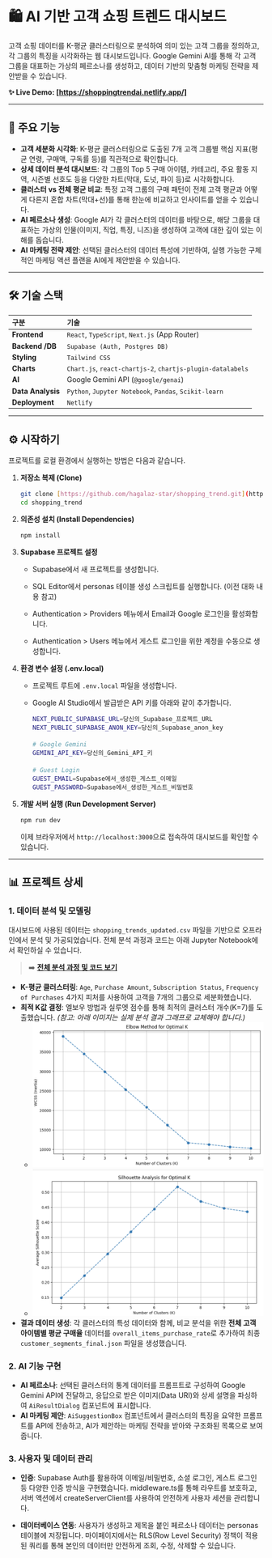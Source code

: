 # 🛍️ AI 기반 고객 쇼핑 트렌드 대시보드

고객 쇼핑 데이터를 K-평균 클러스터링으로 분석하여 의미 있는 고객 그룹을 정의하고, 각 그룹의 특징을 시각화하는 웹 대시보드입니다. Google Gemini AI를 통해 각 고객 그룹을 대표하는 가상의 페르소나를 생성하고, 데이터 기반의 맞춤형 마케팅 전략을 제안받을 수 있습니다.

**✨ Live Demo: [https://shoppingtrendai.netlify.app/]**

---

## 🚀 주요 기능

- **고객 세분화 시각화**: K-평균 클러스터링으로 도출된 7개 고객 그룹별 핵심 지표(평균 연령, 구매액, 구독률 등)를 직관적으로 확인합니다.
- **상세 데이터 분석 대시보드**: 각 그룹의 Top 5 구매 아이템, 카테고리, 주요 활동 지역, 시즌별 선호도 등을 다양한 차트(막대, 도넛, 파이 등)로 시각화합니다.
- **클러스터 vs 전체 평균 비교**: 특정 고객 그룹의 구매 패턴이 전체 고객 평균과 어떻게 다른지 혼합 차트(막대+선)를 통해 한눈에 비교하고 인사이트를 얻을 수 있습니다.
- **AI 페르소나 생성**: Google AI가 각 클러스터의 데이터를 바탕으로, 해당 그룹을 대표하는 가상의 인물(이미지, 직업, 특징, 니즈)을 생성하여 고객에 대한 깊이 있는 이해를 돕습니다.
- **AI 마케팅 전략 제안**: 선택된 클러스터의 데이터 특성에 기반하여, 실행 가능한 구체적인 마케팅 액션 플랜을 AI에게 제안받을 수 있습니다.

---

## 🛠️ 기술 스택

| 구분              | 기술                                                       |
| :---------------- | :--------------------------------------------------------- |
| **Frontend**      | `React`, `TypeScript`, `Next.js` (App Router)              |
| **Backend /DB**   | `Supabase (Auth, Postgres DB)`                             |
| **Styling**       | `Tailwind CSS`                                             |
| **Charts**        | `Chart.js`, `react-chartjs-2`, `chartjs-plugin-datalabels` |
| **AI**            | Google Gemini API (`@google/genai`)                        |
| **Data Analysis** | `Python`, `Jupyter Notebook`, `Pandas`, `Scikit-learn`     |
| **Deployment**    | `Netlify`                                                  |

---

## ⚙️ 시작하기

프로젝트를 로컬 환경에서 실행하는 방법은 다음과 같습니다.

1.  **저장소 복제 (Clone)**

    ```bash
    git clone [https://github.com/hagalaz-star/shopping_trend.git](https://github.com/hagalaz-star/shopping_trend.git)
    cd shopping_trend
    ```

2.  **의존성 설치 (Install Dependencies)**

    ```bash
    npm install
    ```

3.  **Supabase 프로젝트 설정**

    - Supabase에서 새 프로젝트를 생성합니다.

    - SQL Editor에서 personas 테이블 생성 스크립트를 실행합니다. (이전 대화 내용 참고)

    - Authentication > Providers 메뉴에서 Email과 Google 로그인을 활성화합니다.

    - Authentication > Users 메뉴에서 게스트 로그인을 위한 계정을 수동으로 생성합니다.

4.  **환경 변수 설정 (.env.local)**

    - 프로젝트 루트에 `.env.local` 파일을 생성합니다.
    - Google AI Studio에서 발급받은 API 키를 아래와 같이 추가합니다.

      ```bash
      NEXT_PUBLIC_SUPABASE_URL=당신의_Supabase_프로젝트_URL
      NEXT_PUBLIC_SUPABASE_ANON_KEY=당신의_Supabase_anon_key

      # Google Gemini
      GEMINI_API_KEY=당신의_Gemini_API_키

      # Guest Login
      GUEST_EMAIL=Supabase에서_생성한_게스트_이메일
      GUEST_PASSWORD=Supabase에서_생성한_게스트_비밀번호
      ```

5.  **개발 서버 실행 (Run Development Server)**
    ```bash
    npm run dev
    ```
    이제 브라우저에서 `http://localhost:3000`으로 접속하여 대시보드를 확인할 수 있습니다.

---

## 📊 프로젝트 상세

### 1. 데이터 분석 및 모델링

대시보드에 사용된 데이터는 `shopping_trends_updated.csv` 파일을 기반으로 오프라인에서 분석 및 가공되었습니다. 전체 분석 과정과 코드는 아래 Jupyter Notebook에서 확인하실 수 있습니다.

> ➡️ **[전체 분석 과정 및 코드 보기](./notebooks/Shopping_Trends.ipynb)**

- **K-평균 클러스터링**: `Age`, `Purchase Amount`, `Subscription Status`, `Frequency of Purchases` 4가지 피처를 사용하여 고객을 7개의 그룹으로 세분화했습니다.
- **최적 K값 결정**: 엘보우 방법과 실루엣 점수를 통해 최적의 클러스터 개수(K=7)를 도출했습니다.
  _(참고: 아래 이미지는 실제 분석 결과 그래프로 교체해야 합니다.)_
  - ![Elbow Method for Optimal K](./notebooks/images/Elbow.png)
  - ![Silhouette Analysis for Optimal K](./notebooks/images/Silhouette.png)
- **결과 데이터 생성**: 각 클러스터의 특성 데이터와 함께, 비교 분석을 위한 **전체 고객 아이템별 평균 구매율** 데이터를 `overall_items_purchase_rate`로 추가하여 최종 `customer_segments_final.json` 파일을 생성했습니다.

### 2. AI 기능 구현

- **AI 페르소나**: 선택된 클러스터의 통계 데이터를 프롬프트로 구성하여 Google Gemini API에 전달하고, 응답으로 받은 이미지(Data URI)와 상세 설명을 파싱하여 `AiResultDialog` 컴포넌트에 표시합니다.
- **AI 마케팅 제안**: `AiSuggestionBox` 컴포넌트에서 클러스터의 특징을 요약한 프롬프트를 API에 전송하고, AI가 제안하는 마케팅 전략을 받아와 구조화된 목록으로 보여줍니다.

### 3. 사용자 및 데이터 관리

- **인증**: Supabase Auth를 활용하여 이메일/비밀번호, 소셜 로그인, 게스트 로그인 등 다양한 인증 방식을 구현했습니다. middleware.ts를 통해 라우트를 보호하고, 서버 액션에서 createServerClient를 사용하여 안전하게 사용자 세션을 관리합니다.

- **데이터베이스 연동**: 사용자가 생성하고 제목을 붙인 페르소나 데이터는 personas 테이블에 저장됩니다. 마이페이지에서는 RLS(Row Level Security) 정책이 적용된 쿼리를 통해 본인의 데이터만 안전하게 조회, 수정, 삭제할 수 있습니다.
